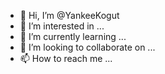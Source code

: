 - 👋 Hi, I’m @YankeeKogut
- 👀 I’m interested in ...
- 🌱 I’m currently learning ...
- 💞️ I’m looking to collaborate on ...
- 📫 How to reach me ...

<!---
YankeeKogut/YankeeKogut is a ✨ special ✨ repository because its `README.md` (this file) appears on your GitHub profile.
You can click the Preview link to take a look at your changes.
--->
